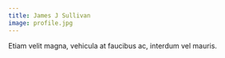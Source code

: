 ```yaml
---
title: James J Sullivan
image: profile.jpg
---
```

Etiam velit magna, vehicula at faucibus ac, interdum vel mauris.
